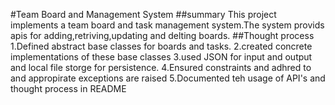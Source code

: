 #Team Board and Management System
##summary
This project implements a team board and task management system.The system provids apis for adding,retriving,updating and delting boards.
##Thought process
1.Defined abstract base classes for boards and tasks.
2.created concrete implementations of these base classes
3.used JSON for input and output and local file storge for persistence.
4.Ensured constraints and adhred to and appropirate exceptions are raised
5.Documented teh usage of API's and thought process in README
